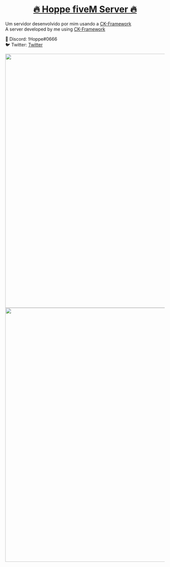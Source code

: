 <h1 align="center">
    <a href="https://pt-br.reactjs.org/">🔥 Hoppe fiveM Server 🔥</a>
</h1>

Um servidor desenvolvido por mim usando a [CK-Framework](https://github.com/ycr4zy/FreeGamemode)
<br>
A server developed by me using [CK-Framework](https://github.com/ycr4zy/FreeGamemode)

👤 Discord: !Hoppe#0666
<br>
🐦 Twitter: [Twitter](https://twitter.com/GabrielhoppeM)

<img src="https://cdn.discordapp.com/attachments/732940520015527937/747556553048981554/fps.PNG" width="800rem" height="auto" />
<br>
<img src="https://cdn.discordapp.com/attachments/732940520015527937/747962033323900928/fixchest.PNG" width="800rem" height="auto" />
